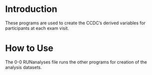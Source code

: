 # Introduction
These programs are used to create the CCDC’s derived variables for participants at each exam visit. 

# How to Use
The 0-0 RUNanalyses file runs the other programs for creation of the analysis datasets.
